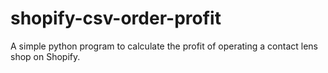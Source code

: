 # shopify-csv-order-profit
A simple python program to calculate the profit of operating a contact lens shop on Shopify.
